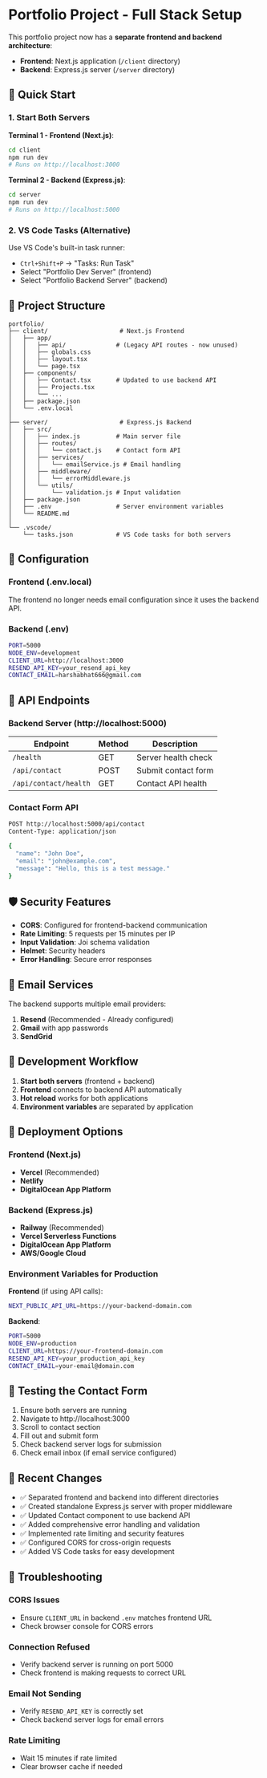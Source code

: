 # Portfolio Project - Full Stack Setup

This portfolio project now has a **separate frontend and backend architecture**:

- **Frontend**: Next.js application (`/client` directory)
- **Backend**: Express.js server (`/server` directory)

## 🚀 Quick Start

### 1. Start Both Servers

**Terminal 1 - Frontend (Next.js)**:
```bash
cd client
npm run dev
# Runs on http://localhost:3000
```

**Terminal 2 - Backend (Express.js)**:
```bash
cd server
npm run dev  
# Runs on http://localhost:5000
```

### 2. VS Code Tasks (Alternative)

Use VS Code's built-in task runner:
- `Ctrl+Shift+P` → "Tasks: Run Task"
- Select "Portfolio Dev Server" (frontend)
- Select "Portfolio Backend Server" (backend)

## 📁 Project Structure

```
portfolio/
├── client/                    # Next.js Frontend
│   ├── app/
│   │   ├── api/              # (Legacy API routes - now unused)
│   │   ├── globals.css
│   │   ├── layout.tsx
│   │   └── page.tsx
│   ├── components/
│   │   ├── Contact.tsx       # Updated to use backend API
│   │   ├── Projects.tsx
│   │   └── ...
│   ├── package.json
│   └── .env.local
│
├── server/                    # Express.js Backend
│   ├── src/
│   │   ├── index.js          # Main server file
│   │   ├── routes/
│   │   │   └── contact.js    # Contact form API
│   │   ├── services/
│   │   │   └── emailService.js # Email handling
│   │   ├── middleware/
│   │   │   └── errorMiddleware.js
│   │   └── utils/
│   │       └── validation.js # Input validation
│   ├── package.json
│   ├── .env                  # Server environment variables
│   └── README.md
│
└── .vscode/
    └── tasks.json            # VS Code tasks for both servers
```

## 🔧 Configuration

### Frontend (.env.local)
The frontend no longer needs email configuration since it uses the backend API.

### Backend (.env)
```bash
PORT=5000
NODE_ENV=development
CLIENT_URL=http://localhost:3000
RESEND_API_KEY=your_resend_api_key
CONTACT_EMAIL=harshabhat666@gmail.com
```

## 📡 API Endpoints

### Backend Server (http://localhost:5000)

| Endpoint | Method | Description |
|----------|--------|-------------|
| `/health` | GET | Server health check |
| `/api/contact` | POST | Submit contact form |
| `/api/contact/health` | GET | Contact API health |

### Contact Form API
```bash
POST http://localhost:5000/api/contact
Content-Type: application/json

{
  "name": "John Doe",
  "email": "john@example.com", 
  "message": "Hello, this is a test message."
}
```

## 🛡️ Security Features

- **CORS**: Configured for frontend-backend communication
- **Rate Limiting**: 5 requests per 15 minutes per IP
- **Input Validation**: Joi schema validation
- **Helmet**: Security headers
- **Error Handling**: Secure error responses

## 📧 Email Services

The backend supports multiple email providers:

1. **Resend** (Recommended - Already configured)
2. **Gmail** with app passwords
3. **SendGrid**

## 🔄 Development Workflow

1. **Start both servers** (frontend + backend)
2. **Frontend** connects to backend API automatically
3. **Hot reload** works for both applications
4. **Environment variables** are separated by application

## 🚀 Deployment Options

### Frontend (Next.js)
- **Vercel** (Recommended)
- **Netlify**
- **DigitalOcean App Platform**

### Backend (Express.js)
- **Railway** (Recommended)
- **Vercel Serverless Functions**
- **DigitalOcean App Platform**
- **AWS/Google Cloud**

### Environment Variables for Production

**Frontend** (if using API calls):
```bash
NEXT_PUBLIC_API_URL=https://your-backend-domain.com
```

**Backend**:
```bash
PORT=5000
NODE_ENV=production
CLIENT_URL=https://your-frontend-domain.com
RESEND_API_KEY=your_production_api_key
CONTACT_EMAIL=your-email@domain.com
```

## 🧪 Testing the Contact Form

1. Ensure both servers are running
2. Navigate to http://localhost:3000
3. Scroll to contact section
4. Fill out and submit form
5. Check backend server logs for submission
6. Check email inbox (if email service configured)

## 📝 Recent Changes

- ✅ Separated frontend and backend into different directories
- ✅ Created standalone Express.js server with proper middleware
- ✅ Updated Contact component to use backend API
- ✅ Added comprehensive error handling and validation
- ✅ Implemented rate limiting and security features
- ✅ Configured CORS for cross-origin requests
- ✅ Added VS Code tasks for easy development

## 🔧 Troubleshooting

### CORS Issues
- Ensure `CLIENT_URL` in backend `.env` matches frontend URL
- Check browser console for CORS errors

### Connection Refused
- Verify backend server is running on port 5000
- Check frontend is making requests to correct URL

### Email Not Sending
- Verify `RESEND_API_KEY` is correctly set
- Check backend server logs for email errors

### Rate Limiting
- Wait 15 minutes if rate limited
- Clear browser cache if needed
